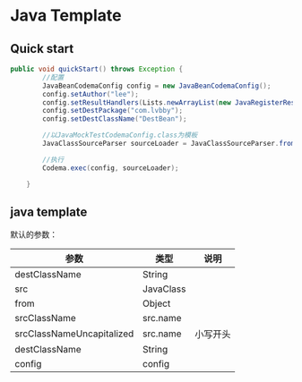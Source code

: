# Java Template

## Quick start
```java
public void quickStart() throws Exception {
        //配置
        JavaBeanCodemaConfig config = new JavaBeanCodemaConfig();
        config.setAuthor("lee");
        config.setResultHandlers(Lists.newArrayList(new JavaRegisterResultHandler(), new PrintResultHandler()));
        config.setDestPackage("com.lvbby");
        config.setDestClassName("DestBean");

        //以JavaMockTestCodemaConfig.class为模板
        JavaClassSourceParser sourceLoader = JavaClassSourceParser.fromClass(JavaMockTestCodemaConfig.class);

        //执行
        Codema.exec(config, sourceLoader);

    }
```

## java template
默认的参数：

| 参数                        | 类型        | 说明   |
| ------------------------- | --------- | ---- |
| destClassName             | String    |      |
| src                       | JavaClass |      |
| from                      | Object    |      |
| srcClassName              | src.name  |      |
| srcClassNameUncapitalized | src.name  | 小写开头 |
| destClassName             | String    |      |
| config                    | config    |      |
